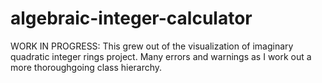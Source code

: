 # algebraic-integer-calculator
WORK IN PROGRESS: This grew out of the visualization of imaginary quadratic integer rings project.
Many errors and warnings as I work out a more thoroughgoing class hierarchy.
